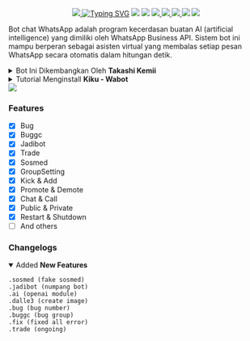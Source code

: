 <p align="center">
<a href="https://telegra.ph/file/3fc1e4f4ea4e38b83f654.jpg"><img src="https://telegra.ph/file/3fc1e4f4ea4e38b83f654.jpg"</a>
<a href="https://git.io/typing-svg"><img src="https://readme-typing-svg.herokuapp.com?font=Orbitron&size=28&duration=3000&pause=1000&color=964B00&width=456&lines=KIKU+WABOT+MD;CREATED+BY+TAKASHI+KEMII" alt="Typing SVG" /></a>
<img src="https://img.shields.io/badge/rating-★★★★★-brightgreen"/>
<img src="https://badges.frapsoft.com/os/v1/open-source.svg?v=103)](https://github.com/ellerbrock/open-source-badges"/>
<a href="https://github.com/Takashi-Kemii/Kiku"><img src="https://img.shields.io/github/watchers/Takashi-Kemii/Kiku.svg"</a>
<a href="https://github.com/Takashi-Kemii/Kiku"><img src="https://img.shields.io/github/stars/Takashi-Kemii/Kiku.svg"</a>
<a href="https://github.com/Takashi-Kemii/Kiku"><img src="https://img.shields.io/github/forks/Takashi-Kemii/Kiku.svg"</a>
<a href="https://github.com/Takashi-Kemii/Kiku"><img src="https://img.shields.io/github/repo-size/Takashi-Kemii/Kiku.svg"></a>
<img src="https://raw.githubusercontent.com/andreasbm/readme/master/assets/lines/colored.png"/>

Bot chat WhatsApp adalah program kecerdasan buatan AI (artificial intelligence) yang dimiliki oleh WhatsApp Business API. Sistem bot ini mampu berperan sebagai asisten virtual yang membalas setiap pesan WhatsApp secara otomatis dalam hitungan detik.

<details close="close">
<summary>Bot Ini Dikembangkan Oleh <b>Takashi Kemii</b></summary>
<a href="http://wa.me/6288980740043"><img src="https://img.shields.io/badge/Whatsapp-30302f?style=flat&logo=whatsapp"></a>
<a href="http://www.instagram.com/thiskemii"><img src="https://img.shields.io/badge/Instagram-30302f?style=flat&logo=instagram"></a>
</details><details close="close"><summary>Tutorial Menginstall <b>Kiku - Wabot</b></summary>

- `Select The Language`

`you can choose Indonesian or English`
<details close="close">
<summary><i><b>Indonesian</b></i></summary>

***
### 1. Install Aplikasi [Termux](https://f-droid.org/repo/com.termux_118.apk)
> Setelah Install Aplikasi Termux, Silahkan Salin Teks Dibawah, Setelah Disalin Tempel Di Aplikasi Termux.
```
pkg update -y;pkg upgrade -y;pkg install nodejs -y;pkg install git -y;git clone https://github.com/Takashi-Kemii/Kiku.git && cd Kiku;rm -rf session.json;node index
```
### 2. Pairing Code
> Setelah Menempel Nomer Kalian Ke Termux/Panel, Nanti Akan Muncul Code Pairingnya, Kalian Bisa Masukan Code Tersebut Di Whatsapp Kalian.
### 3. Catatan
> Saya Sarankan Jangan Menggunakan Whatsapp/Nomor Pribadi
***
</details><details close="close"><summary><i><b>English</b></i></summary>

***
### 1. Install The [Termux](https://f-droid.org/repo/com.termux_118.apk) App
> After Installing The Termux Application, Please Copy The Text Below, After Copying Paste In The Termux Application.
```
pkg update -y;pkg upgrade -y;pkg install nodejs -y;pkg install git -y;git clone https://github.com/Takashi-Kemii/Kiku.git && cd Kiku;rm -rf session.json;node index
```
### 2. Pairing Code
> After pasting your number into Termux/Panel, the pairing code will appear, you can enter the code in your WhatsApp.
### 3. Note
> I Suggest Don't Use Whatsapp/Personal Number
***
</details></details>
<img src="https://raw.githubusercontent.com/andreasbm/readme/master/assets/lines/colored.png"/>

### Features
- [x] Bug
- [x] Buggc
- [x] Jadibot
- [x] Trade
- [x] Sosmed
- [x] GroupSetting
- [x] Kick & Add
- [x] Promote & Demote
- [x] Chat & Call
- [x] Public & Private
- [x] Restart & Shutdown
- [ ] And others

### Changelogs
<details open="open"><summary>Added <b>New Features</b></summary>

```
.sosmed (fake sosmed)
.jadibot (numpang bot)
.ai (openai module)
.dalle3 (create image)
.bug (bug number)
.buggc (bug group)
.fix (fixed all error)
.trade (ongoing)
```
</details>